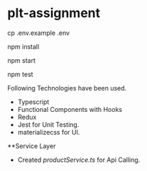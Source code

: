 # plt-assignment

cp .env.example .env

npm install

npm start

npm test 

Following Technologies have been used.

- Typescript
- Functional Components with Hooks
- Redux
- Jest for Unit Testing.
- materializecss for UI.


**Service Layer

- Created *productService.ts* for Api Calling.